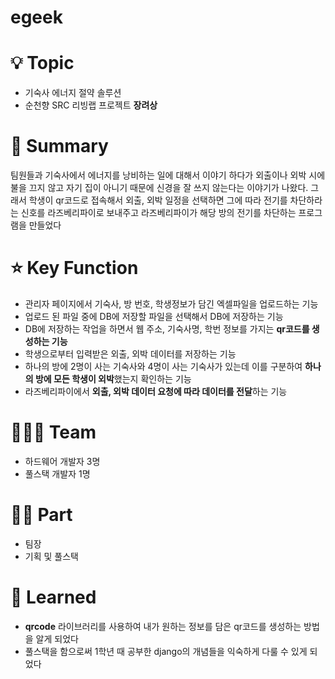 # egeek

# 💡 Topic

- 기숙사 에너지 절약 솔루션
- 순천향 SRC 리빙랩 프로젝트 **장려상**

# 📝 Summary

팀원들과 기숙사에서 에너지를 낭비하는 일에 대해서 이야기 하다가 외출이나 외박 시에 불을 끄지 않고 자기 집이 아니기 때문에 신경을 잘 쓰지 않는다는 이야기가 나왔다. 그래서 학생이 qr코드로 접속해서 외출, 외박 일정을 선택하면 그에 따라 전기를 차단하라는 신호를 라즈베리파이로 보내주고 라즈베리파이가 해당 방의 전기를 차단하는 프로그램을 만들었다

# ⭐️ Key Function

- 관리자 페이지에서 기숙사, 방 번호, 학생정보가 담긴 엑셀파일을 업로드하는 기능
- 업로드 된 파일 중에 DB에 저장할 파일을 선택해서 DB에 저장하는 기능
- DB에 저장하는 작업을 하면서 웹 주소, 기숙사명, 학번 정보를 가지는 **qr코드를 생성하는 기능**
- 학생으로부터 입력받은 외출, 외박 데이터를 저장하는 기능
- 하나의 방에 2명이 사는 기숙사와 4명이 사는 기숙사가 있는데 이를 구분하여 **하나의 방에 모든 학생이 외박**했는지 확인하는 기능
- 라즈베리파이에서 **외출, 외박 데이터 요청에 따라 데이터를 전달**하는 기능

# 🧑🏻‍💻 Team

- 하드웨어 개발자 3명
- 풀스택 개발자 1명

# 🤚🏻 Part

- 팀장
- 기획 및 풀스택

# 🤔 Learned

- **qrcode** 라이브러리를 사용하여 내가 원하는 정보를 담은 qr코드를 생성하는 방법을 알게 되었다
- 풀스택을 함으로써 1학년 때 공부한 django의 개념들을 익숙하게 다룰 수 있게 되었다